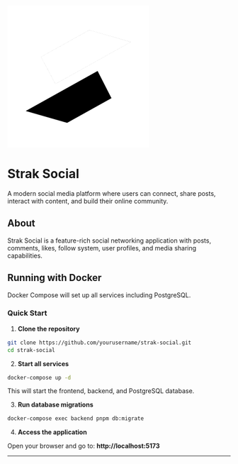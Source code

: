 ![Strak Logo](./assets/Strak_Logo.png)

# Strak Social

A modern social media platform where users can connect, share posts, interact with content, and build their online community.

## About

Strak Social is a feature-rich social networking application with posts, comments, likes, follow system, user profiles, and media sharing capabilities.

## Running with Docker

Docker Compose will set up all services including PostgreSQL.

### Quick Start

1. **Clone the repository**

```bash
git clone https://github.com/yourusername/strak-social.git
cd strak-social
```

2. **Start all services**

```bash
docker-compose up -d
```

This will start the frontend, backend, and PostgreSQL database.

3. **Run database migrations**

```bash
docker-compose exec backend pnpm db:migrate
```

4. **Access the application**

Open your browser and go to: **http://localhost:5173**

---

